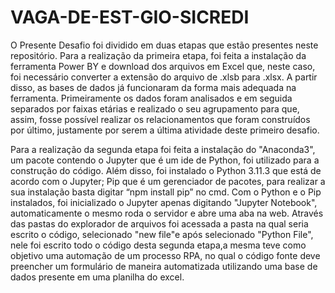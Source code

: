 # VAGA-DE-EST-GIO-SICREDI
O Presente Desafio foi dividido em duas etapas que estão presentes neste repositório.
Para a realização da primeira etapa, foi feita a instalação da ferramenta Power BY e download dos arquivos em Excel que, neste caso, foi necessário converter a extensão do arquivo de .xlsb para .xlsx. A partir disso, as bases de dados já funcionaram da forma mais adequada na ferramenta.  Primeiramente os dados foram analisados e em seguida separados por faixas etárias e realizado o seu agrupamento para que, assim, fosse possível realizar os relacionamentos que foram construídos por último, justamente por serem a última atividade deste primeiro desafio.

Para a realização da segunda etapa foi feita a instalação do "Anaconda3", um pacote contendo o Jupyter que é um ide de Python, foi utilizado para a construção do código. Além disso, foi instalado o Python 3.11.3 que está de acordo com o Jupyter; Pip que é um gerenciador de pacotes, para realizar a sua instalação basta digitar “npm install pip” no cmd. Com o Python e o Pip instalados, foi inicializado  o Jupyter apenas digitando "Jupyter Notebook", automaticamente o mesmo roda o servidor e abre uma aba na web. Através das pastas do explorador de arquivos foi acessada a pasta  na qual seria escrito o código, selecionado "new file"e após selecionado "Python File",  nele foi escrito todo o código desta segunda etapa,a mesma teve como objetivo uma automação de um processo RPA, no qual o código fonte deve preencher um formulário de maneira automatizada utilizando uma base de dados presente em uma planilha do excel.
